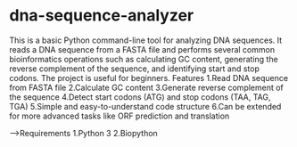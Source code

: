# dna-sequence-analyzer
This is a basic Python command-line tool for analyzing DNA sequences. It reads a DNA sequence from a FASTA file and performs several common bioinformatics operations such as calculating GC content, generating the reverse complement of the sequence, and identifying start and stop codons. The project is useful for beginners.
Features
1.Read DNA sequence from FASTA file
2.Calculate GC content
3.Generate reverse complement of the sequence
4.Detect start codons (ATG) and stop codons (TAA, TAG, TGA)
5.Simple and easy-to-understand code structure
6.Can be extended for more advanced tasks like ORF prediction and translation

-->Requirements
1.Python 3
2.Biopython
